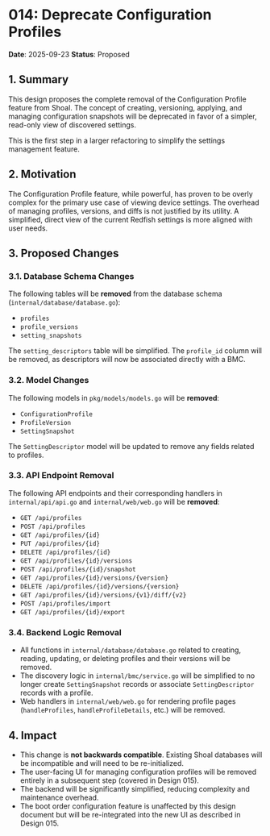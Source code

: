 # 014: Deprecate Configuration Profiles

**Date**: 2025-09-23
**Status**: Proposed

## 1. Summary

This design proposes the complete removal of the Configuration Profile feature from Shoal. The concept of creating, versioning, applying, and managing configuration snapshots will be deprecated in favor of a simpler, read-only view of discovered settings.

This is the first step in a larger refactoring to simplify the settings management feature.

## 2. Motivation

The Configuration Profile feature, while powerful, has proven to be overly complex for the primary use case of viewing device settings. The overhead of managing profiles, versions, and diffs is not justified by its utility. A simplified, direct view of the current Redfish settings is more aligned with user needs.

## 3. Proposed Changes

### 3.1. Database Schema Changes

The following tables will be **removed** from the database schema (`internal/database/database.go`):

-   `profiles`
-   `profile_versions`
-   `setting_snapshots`

The `setting_descriptors` table will be simplified. The `profile_id` column will be removed, as descriptors will now be associated directly with a BMC.

### 3.2. Model Changes

The following models in `pkg/models/models.go` will be **removed**:

-   `ConfigurationProfile`
-   `ProfileVersion`
-   `SettingSnapshot`

The `SettingDescriptor` model will be updated to remove any fields related to profiles.

### 3.3. API Endpoint Removal

The following API endpoints and their corresponding handlers in `internal/api/api.go` and `internal/web/web.go` will be **removed**:

-   `GET /api/profiles`
-   `POST /api/profiles`
-   `GET /api/profiles/{id}`
-   `PUT /api/profiles/{id}`
-   `DELETE /api/profiles/{id}`
-   `GET /api/profiles/{id}/versions`
-   `POST /api/profiles/{id}/snapshot`
-   `GET /api/profiles/{id}/versions/{version}`
-   `DELETE /api/profiles/{id}/versions/{version}`
-   `GET /api/profiles/{id}/versions/{v1}/diff/{v2}`
-   `POST /api/profiles/import`
-   `GET /api/profiles/{id}/export`

### 3.4. Backend Logic Removal

-   All functions in `internal/database/database.go` related to creating, reading, updating, or deleting profiles and their versions will be removed.
-   The discovery logic in `internal/bmc/service.go` will be simplified to no longer create `SettingSnapshot` records or associate `SettingDescriptor` records with a profile.
-   Web handlers in `internal/web/web.go` for rendering profile pages (`handleProfiles`, `handleProfileDetails`, etc.) will be removed.

## 4. Impact

-   This change is **not backwards compatible**. Existing Shoal databases will be incompatible and will need to be re-initialized.
-   The user-facing UI for managing configuration profiles will be removed entirely in a subsequent step (covered in Design 015).
-   The backend will be significantly simplified, reducing complexity and maintenance overhead.
-   The boot order configuration feature is unaffected by this design document but will be re-integrated into the new UI as described in Design 015.
